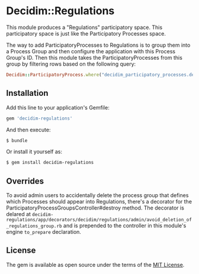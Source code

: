 # Decidim::Regulations
This module produces a "Regulations" participatory space. This participatory space is just like the Participatory Processes space.

The way to add ParticipatoryProcesses to Regulations is to group them into a Process Group and then configure the application with this Process Group's ID. Then this module takes the ParticipatoryProcesses from this group by filtering rows based on the following query:

```ruby
Decidim::ParticipatoryProcess.where("decidim_participatory_processes.decidim_participatory_process_group_id = ?", Rails.application.config.regulation)
```

## Installation
Add this line to your application's Gemfile:

```ruby
gem 'decidim-regulations'
```

And then execute:
```bash
$ bundle
```

Or install it yourself as:
```bash
$ gem install decidim-regulations
```

## Overrides
To avoid admin users to accidentally delete the process group that defines which Processes should appear into Regulations, there's a decorator for the ParticipatoryProcessGroupsController#destroy method. The decorator is delared at `decidim-regulations/app/decorators/decidim/regulations/admin/avoid_deletion_of_regulations_group.rb` and is prepended to the controller in this module's engine `to_prepare` declaration.

## License
The gem is available as open source under the terms of the [MIT License](http://opensource.org/licenses/MIT).
